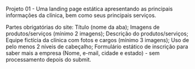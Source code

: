 Projeto 01 - Uma landing page estática apresentando as principais informações da clínica, bem como seus principais serviços.

Partes obrigatórias do site:
Título (nome da aba);
Imagens de produtos/serviços (mínimo 2 imagens);
Descrição do produtos/serviços;
Equipe fictícia da clínica com fotos e cargos (mínimo 3 imagens);
Uso de pelo menos 2 níveis de cabeçalho;
Formulário estático de inscrição para saber mais a empresa (Nome, e-mail, cidade e estado) - sem processamento depois do submit.
